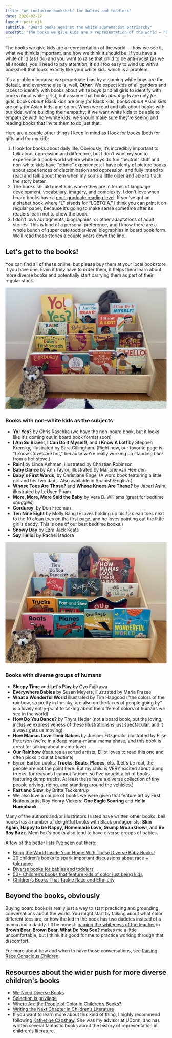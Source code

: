 ```yaml
---
title: "An inclusive bookshelf for babies and toddlers"
date: 2020-02-27
layout: post.njk
subtitle: "Board books against the white supremacist patriarchy"
excerpt: "The books we give kids are a representation of the world — how we see it, what we think is important, and how we think it should be. If you have a white child (as I do) and you want to raise that child to be anti-racist (as we all should), you'll need to pay attention."
---
```


<span class="dropcap">T</span>he books we give kids are a representation of the world — how we see it, what we think is important, and how we think it should be. If you have a white child (as I do) and you want to raise that child to be anti-racist (as we all should), you'll need to pay attention; it's all too easy to wind up with a bookshelf that looks exactly like your white kid...which is a problem.

It's a problem because we perpetuate bias by assuming white boys are the default, and everyone else is, well, **Other**. We expect kids of all genders and races to identify with books about white boys (and all girls to identify with books about white girls), but assume that books *about* girls are only *for* girls, books *about* Black kids are only *for* Black kids, books *about* Asian kids are only *for* Asian kids, and so on. When we read and talk about books with our kids, we're building their empathy; if we want white kids to be able to empathize with non-white kids, we should make sure they're seeing and reading books that invite them to do just that.

Here are a couple other things I keep in mind as I look for books (both for gifts and for my kid):

1. I look for books about daily life. Obviously, it’s incredibly important to talk about oppression and difference, but I don’t want my son to experience a book-world where white boys do fun “neutral” stuff and non-white kids have “ethnic” experiences. I have plenty of picture books about experiences of discrimination and oppression, and fully intend to read and talk about them when my son's a little older and able to track the story better.
1. The books should meet kids where they are in terms of language development, vocabulary, imagery, and complexity. I don't love when board books have a [post-graduate reading level](https://slate.com/human-interest/2019/10/feminist-baby-books-board-books-who-are-they-for.html). If you’ve got an alphabet book where “L” stands for “LGBTQIA,” I think you can print it on regular paper, because it’s going to make sense sometime after its readers learn not to chew the book.
1. I don’t love abridgments, biographies, or other adaptations of adult stories. This is kind of a personal preference, and I know there are a whole bunch of super cute toddler-level biographies in board book form. We’ll read those stories a couple years down the line.

## Let's get to the books!

You can find all of these online, but please buy them at your local bookstore if you have one. Even if _they_ have to order them, it helps them learn about more diverse books and potentially start carrying them as part of their regular stock.

<img src="/content/img/board-books-1.JPG" alt="Picture of front-facing bookshelf with children's books">

### Books with non-white kids as the subjects

- **Yo! Yes?** by Chris Raschka (we have the non-board book, but it looks like it's coming out in board book format soon)
- **I Am So Brave!**, **I Can Do It Myself!**, and **I Know A Lot!** by Stephen Krensky, illustrated by Sara Gillingham. (Right now, our favorite page is "I know stoves are hot," because we're really working on standing back from a hot stove.)
- **Rain!** by Linda Ashman, illustrated by Christian Robinson
- **Baby Dance** by Ann Taylor, illustrated by Marjorie van Heerden
- **Baby's First Words**, by Christiane Engel (A word book featuring a little girl and her two dads. Also available in Spanish/English.)
- **Whose Toes Are Those?** and **Whose Knees Are These?** by Jabari Asim, illustrated by LeUyen Pham
- **More, More, More Said the Baby** by Vera B. Williams (great for bedtime snuggles)
- **Corduroy**, by Don Freeman
- **Ten Nine Eight** by Molly Bang (E loves holding up his 10 clean toes next to the 10 clean toes on the first page, and he loves pointing out the little girl's daddy. This is one of our best bedtime books.)
- **Snowy Day** by Ezra Jack Keats
- **Say Hello!** by Rachel Isadora

<img src="/content/img/board-books-2.JPG" alt="Picture of front-facing bookshelf with children's books" >

### Books with diverse groups of humans

- **Sleepy Time** and **Let's Play** by Gyo Fujikawa
- **Everywhere Babies** by Susan Meyers, illustrated by Marla Frazee
- **What a Wonderful World** illustrated by Tim Hapgood ("the colors of the rainbow, so pretty in the sky, are also on the faces of people going by" is a lovely entry-point to talking about the different colors of humans we see in the world)
- **How Do You Dance?** by Thyra Heder (not a board book, but the loving, inclusive expressiveness of these illustrations is just spectacular, and it always gets us moving)
- **How Mamas Love Their Babies** by Juniper Fitzgerald, illustrated by Elise Peterson (we're in a deep mama-mama-mama phase, and this book is great for talking about mama-love)
- **Our Rainbow** (features assorted artists; Elliot loves to read this one and often picks it out at bedtime)
- Byron Barton books: **Trucks**, **Boats**, **Planes**, etc. (Let's be real, the people are not the point here. But my child is VERY excited about dump trucks, for reasons I cannot fathom, so I've bought a lot of books featuring dump trucks. At least these have a diverse collection of tiny people driving, riding, and standing around the vehicles.)
- **Fast and Slow**, by Britta Teckentrup
- We also love a couple of books we were given that feature art by First Nations artist Roy Henry Vickers: **One Eagle Soaring** and **Hello Humpback**.

Many of the authors and/or illustrators I listed have written other books. bell hooks has a number of delightful books with Black protagonists: **Skin Again**, **Happy to be Nappy**, **Homemade Love**, **Grump Groan Growl**, and **Be Boy Buzz**. Mem Fox's books also tend to have diverse groups of babies.

A few of the better lists I've seen out there:

- [Bring the World Inside Your Home With These Diverse Baby Books!](https://happilyeverelephants.com/home/diverse-baby-books)
- [20 children’s books to spark important discussions about race + tolerance](https://www.mother.ly/child/best-childrens-books-about-race-and-tolerance)
- [Diverse books for babies and toddlers](https://www.rebekahgienapp.com/books-for-babies/)
- [50+ Children’s books that feature kids of color just being kids](https://www.mothermag.com/diverse-kids-books/)
- [Children’s Books That Tackle Race and Ethnicity](https://www.nytimes.com/interactive/2016/09/22/books/23racebooks.html)

## Beyond the books, obviously

Buying board books is really just a way to start practicing and grounding conversations about the world. You might start by talking about what color different toes are, or how the kid in the book has two daddies instead of a mama and a daddy. I'll be honest: [naming the whiteness of the teacher](http://www.raceconscious.org/2016/01/1148/) in **Brown Bear, Brown Bear, What Do You See?** makes me a little uncomfortable, but I think it's good for me to practice working through that discomfort.

For more about how and when to have those conversations, see [Raising Race Conscious Children](http://www.raceconscious.org/strategies/).

## Resources about the wider push for more diverse children's books

- [We Need Diverse Books](https://diversebooks.org/)
- [Selection is privilege](https://showmelibrarian.blogspot.com/2015/02/selection-is-privilege.html)
- [Where Are the People of Color in Children’s Books?](https://www.nytimes.com/2014/03/16/opinion/sunday/where-are-the-people-of-color-in-childrens-books.html)
- [Writing the Next Chapter in Children’s Literature](https://www.wnpr.org/post/writing-next-chapter-childrens-literature)
- If you want to learn more about this kind of thing, I highly recommend following [Katherine Capshaw](https://twitter.com/katcapshaw). She was my advisor at UConn, and has written several fantastic books about the history of representation in children's literature.
